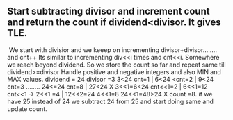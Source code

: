 Start subtracting divisor and increment count and return the count if dividend<divisor. It gives TLE.
-------------------------------------
​
We start with divisior and we keeep on incrementing divisor+divisor........ and cnt++
Its similar to incrementing div<<i times and cnt<<i. Somewhere we reach beyond dividend. So we store the count so far and repeat same till dividend>=divisor
Handle positive and negative integers and also MIN and MAX values.
dividend = 24  divisor =3
3<24 cnt=1 | 6<24 <cnt=2 |  9<24 cnt=3 ........ 24<=24 cnt=8 | 27<24 X
3<<1=6<24  cnt<<1=2 |  6<<1=12 cnt<<1 -> 2<<1 =4 | 12<<2=24  4<<1=8
24<<1=48>24 X  count =8.
if we have 25 instead of 24 we subtract 24 from 25 and start doing same and update count.